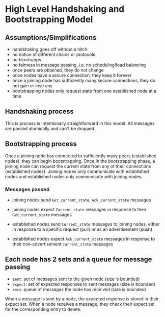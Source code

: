 # High Level Handshaking and Bootstrapping Model

## Assumptions/Simplifications
- handshaking goes off without a hitch
- no notion of different chains or protocols
- no blocks/ops
- no fairness in message passing, i.e. no scheduling/load balancing
- once peers are obtained, they do not change
- once nodes have a secure connection, they keep it forever
- once a joining node has sufficiently many secure connections, they do not gain or lose any
- bootstrapping nodes only request state from one established node at a time

## Handshaking process
This is process is intentionally straightforward in this model. All messages are passed atomically and can't be dropped.

## Bootstrapping process
Once a joining node has connected to sufficiently many peers (established nodes), they can begin bootstrapping. Once in the bootstrapping phase, a joining node can request the current state from any of their connections (established nodes). Joining nodes only communicate with established nodes and established nodes only communicate with joining nodes.

### Messages passed
- joining nodes send `Get_current_state`, `Ack_current_state` messages
- joining nodes expect `Current_state` messages in response to their `Get_current_state` messages

- established nodes send `Current_state` messages to joining nodes, either in response to a specific request (pull) or as an advertisement (push)
- established nodes expect `Ack_current_state` messages in response to their non-advertisement `Current_state` messages

## Each node has 2 sets and a queue for message passing
- `sent`: set of messages sent to the given node (size is bounded)
- `expect`: set of expected responses to sent messages (size is bounded)
- `recv`: queue of messages the node has received (size is bounded)

When a message is sent by a node, the expected response is stored in their expect set. When a node receives a message, they check their expect set for the corresponding entry to delete.
